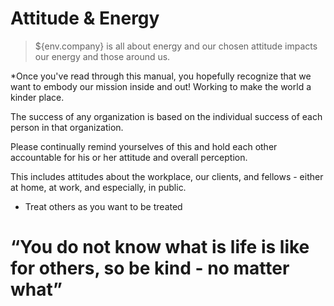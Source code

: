 # Attitude & Energy

> ${env.company} is all about energy and our chosen attitude impacts our energy and those around us.

*Once you've read through this manual, you hopefully recognize that we want to embody our mission inside and out!  Working to make the world a kinder place.  



The success of any organization is based on the individual success of each person in that organization. 

Please continually remind yourselves of this and hold each other accountable for his or her attitude and overall perception.

 This includes attitudes about the workplace, our clients, and fellows - either at home, at work, and especially, in public.

- Treat others as you want to be treated 



#  “You do not know what is life is like for others, so be kind - no matter what”
